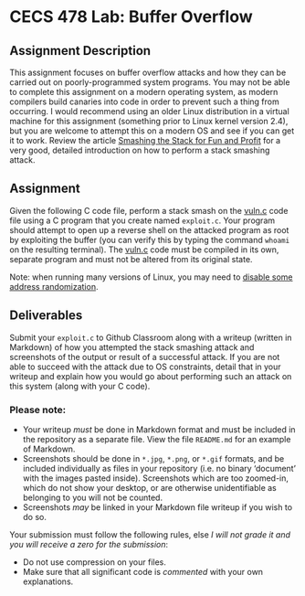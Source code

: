 # CECS 478 Lab: Buffer Overflow

## Assignment Description

This assignment focuses on buffer overflow attacks and how they can be carried out on poorly-programmed system programs. You may not be able to complete this assignment on a modern operating system, as modern compilers build canaries into code in order to prevent such a thing from occurring. I would recommend using an older Linux distribution in a virtual machine for this assignment (something prior to Linux kernel version 2.4), but you are welcome to attempt this on a modern OS and see if you can get it to work. Review the article [Smashing the Stack for Fun and Profit](http://phrack.org/issues/49/14.html) for a very good, detailed introduction on how to perform a stack smashing attack.

## Assignment

Given the following C code file, perform a stack smash on the [vuln.c](vuln.c) code file using a C program that you create named `exploit.c`. Your program should attempt to open up a reverse shell on the attacked program as root by exploiting the buffer (you can verify this by typing the command `whoami` on the resulting terminal). The [vuln.c](vuln.c) code must be compiled in its own, separate program and must not be altered from its original state.

Note: when running many versions of Linux, you may need to [disable some address randomization](http://gcc.gnu.org/wiki/Randomization).

## Deliverables

Submit your `exploit.c` to Github Classroom along with a writeup (written in Markdown) of how you attempted the stack smashing attack and screenshots of the output or result of a successful attack. If you are not able to succeed with the attack due to OS constraints, detail that in your writeup and explain how you would go about performing such an attack on this system (along with your C code).

### Please note:

* Your writeup *must* be done in Markdown format and must be included in the repository as a separate file. View the file `README.md` for an example of Markdown.
* Screenshots should be done in `*.jpg`, `*.png`, or `*.gif` formats, and be included individually as files in your repository (i.e. no binary ‘document’ with the images pasted inside). Screenshots which are too zoomed-in, which do not show your desktop, or are otherwise unidentifiable as belonging to you will not be counted.
* Screenshots *may* be linked in your Markdown file writeup if you wish to do so.

Your submission must follow the following rules, else *I will not grade it and you will receive a zero for the submission*:

* Do not use compression on your files.
* Make sure that all significant code is *commented* with your own explanations.
